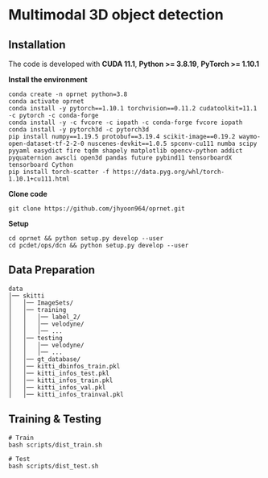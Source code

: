 # Multimodal 3D object detection

## Installation
The code is developed with **CUDA 11.1**, **Python >= 3.8.19**, **PyTorch >= 1.10.1**

**Install the environment**
```
conda create -n oprnet python=3.8
conda activate oprnet
conda install -y pytorch==1.10.1 torchvision==0.11.2 cudatoolkit=11.1 -c pytorch -c conda-forge
conda install -y -c fvcore -c iopath -c conda-forge fvcore iopath
conda install -y pytorch3d -c pytorch3d
pip install numpy==1.19.5 protobuf==3.19.4 scikit-image==0.19.2 waymo-open-dataset-tf-2-2-0 nuscenes-devkit==1.0.5 spconv-cu111 numba scipy pyyaml easydict fire tqdm shapely matplotlib opencv-python addict pyquaternion awscli open3d pandas future pybind11 tensorboardX tensorboard Cython
pip install torch-scatter -f https://data.pyg.org/whl/torch-1.10.1+cu111.html
```

**Clone code**
```
git clone https://github.com/jhyoon964/oprnet.git
```

**Setup**
```
cd oprnet && python setup.py develop --user
cd pcdet/ops/dcn && python setup.py develop --user
```

## Data Preparation
```
data
│── skitti
│   │── ImageSets/
│   │── training
│   │   │── label_2/
│   │   │── velodyne/
│   │   │── ...
│   │── testing
│   │   │── velodyne/
│   │   │── ...
│   │── gt_database/
│   │── kitti_dbinfos_train.pkl
│   │── kitti_infos_test.pkl
│   │── kitti_infos_train.pkl
│   │── kitti_infos_val.pkl
│   │── kitti_infos_trainval.pkl
```


## Training & Testing
```
# Train
bash scripts/dist_train.sh

# Test
bash scripts/dist_test.sh
